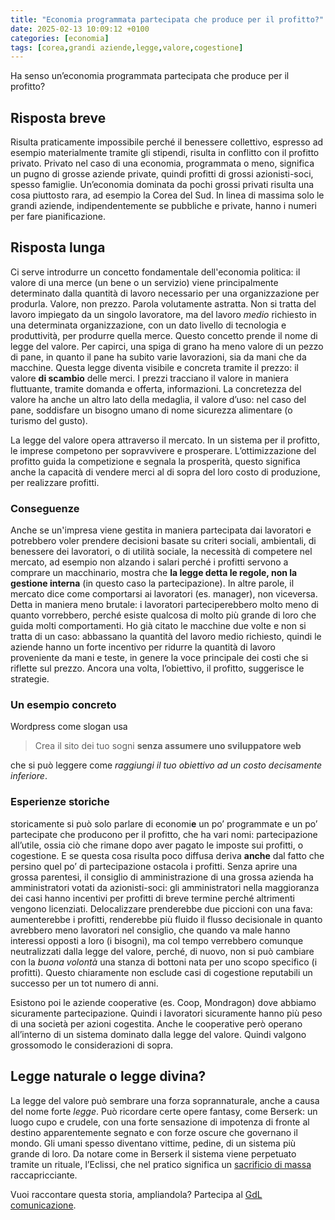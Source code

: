 ```yaml
--- 
title: "Economia programmata partecipata che produce per il profitto?" 
date: 2025-02-13 10:09:12 +0100 
categories: [economia] 
tags: [corea,grandi aziende,legge,valore,cogestione] 
--- 
```


Ha senso un’economia programmata partecipata che produce per il profitto? 

## Risposta breve
Risulta praticamente impossibile perché il benessere collettivo, espresso ad esempio materialmente tramite gli stipendi, risulta in conflitto con il profitto privato. Privato nel caso di una economia,  programmata o meno, significa un pugno di grosse aziende private, quindi profitti di grossi azionisti-soci, spesso famiglie. 
Un’economia dominata da pochi grossi privati risulta una cosa piuttosto rara, ad esempio la Corea del Sud. In linea di massima solo le grandi aziende, indipendentemente se pubbliche e private, hanno i numeri per fare pianificazione.

## Risposta lunga
Ci serve introdurre un concetto fondamentale dell'economia politica: il valore di una merce (un bene o un servizio) viene principalmente determinato dalla quantità di lavoro necessario per una organizzazione per produrla. Valore, non prezzo. Parola volutamente astratta.
Non si tratta del lavoro impiegato da un singolo lavoratore, ma del lavoro *medio* richiesto in una determinata organizzazione, con un dato livello di tecnologia e produttività, per produrre quella merce.
Questo concetto prende il nome di legge del valore. Per capirci, una spiga di grano ha meno valore di un pezzo di pane, in quanto il pane ha subito varie lavorazioni, sia da mani che da macchine. Questa legge diventa visibile e concreta tramite il prezzo: il valore **di scambio** delle merci. I prezzi tracciano il valore in maniera fluttuante, tramite domanda e offerta, informazioni.
La concretezza del valore ha anche un altro lato della medaglia, il valore d’uso: nel caso del pane, soddisfare un bisogno umano di nome sicurezza alimentare (o turismo del gusto).

La legge del valore opera attraverso il mercato. In un sistema per il profitto, le imprese competono per sopravvivere e prosperare. L’ottimizzazione del profitto guida la competizione e segnala la prosperità, questo significa anche la capacità di vendere merci al di sopra del loro costo di produzione, per realizzare profitti.

### Conseguenze
Anche se un'impresa viene gestita in maniera partecipata dai lavoratori e potrebbero voler prendere decisioni basate su criteri sociali, ambientali, di benessere dei lavoratori, o di utilità sociale, la necessità di competere nel mercato, ad esempio non alzando i salari perché i profitti servono a comprare un macchinario, mostra che **la legge detta le regole, non la gestione interna** (in questo caso la partecipazione). In altre parole, il mercato dice come comportarsi ai lavoratori (es. manager), non viceversa. Detta in maniera meno brutale: i lavoratori parteciperebbero molto meno di quanto vorrebbero, perché esiste qualcosa di molto più grande di loro che guida molti comportamenti.
Ho già citato le macchine due volte e non si tratta di un caso: abbassano la quantità del lavoro medio richiesto, quindi le aziende hanno un forte incentivo per ridurre la quantità di lavoro proveniente da mani e teste, in genere la voce principale dei costi che si riflette sul prezzo. Ancora una volta, l’obiettivo, il profitto, suggerisce le strategie.
### Un esempio concreto
Wordpress come slogan usa

> Crea il sito dei tuo sogni **senza assumere uno sviluppatore web**
> 
che si può leggere come *raggiungi il tuo obiettivo ad un costo decisamente inferiore*. 

### Esperienze storiche
storicamente si può solo parlare di economi**e** un po’ programmate e un po’ partecipate che producono per il profitto, che ha vari nomi: partecipazione all’utile, ossia ciò che rimane dopo aver pagato le imposte sui profitti, o cogestione. E se questa cosa risulta poco diffusa deriva **anche** dal fatto che persino quel po’ di partecipazione ostacola i profitti. 
Senza aprire una grossa parentesi, il consiglio di amministrazione di una grossa azienda ha amministratori votati da azionisti-soci: gli amministratori nella maggioranza dei casi hanno incentivi per profitti di breve termine perché altrimenti vengono licenziati. Delocalizzare prenderebbe due piccioni con una fava: aumenterebbe i profitti, renderebbe più fluido il flusso decisionale in quanto avrebbero meno lavoratori nel consiglio, che quando va male hanno interessi opposti a loro (i bisogni), ma col tempo verrebbero comunque neutralizzati dalla legge del valore, perché, di nuovo, non si può cambiare con la *buona volontà* una stanza di bottoni nata per uno scopo specifico (i profitti). Questo chiaramente non esclude casi di cogestione reputabili un successo per un tot numero di anni. 

Esistono poi le aziende cooperative (es. Coop, Mondragon) dove abbiamo sicuramente partecipazione. Quindi i lavoratori sicuramente hanno più peso di una società per azioni cogestita. Anche le cooperative però operano all’interno di un sistema dominato dalla legge del valore. Quindi valgono grossomodo le considerazioni di sopra. 

## Legge naturale o legge divina?
La legge del valore può sembrare una forza soprannaturale, anche a causa del nome forte *legge*. Può ricordare certe opere fantasy, come Berserk: un luogo cupo e crudele, 
con una forte sensazione di impotenza di fronte al destino apparentemente segnato e con forze oscure che governano il mondo. Gli umani spesso diventano vittime, pedine, di un sistema più grande di loro. Da notare come in Berserk il sistema viene perpetuato tramite un rituale, l’Eclissi, che nel pratico significa un [sacrificio di massa](https://f041.github.io/posts/tragedie-del-profitto/) raccapricciante. 

Vuoi raccontare questa storia, ampliandola? Partecipa al [GdL comunicazione](https://f041.github.io/about/).  
